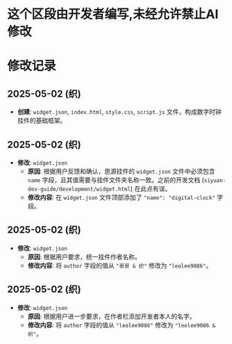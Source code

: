 # 这个区段由开发者编写,未经允许禁止AI修改

# 修改记录

## 2025-05-02 (织)
*   **创建**: `widget.json`, `index.html`, `style.css`, `script.js` 文件，构成数字时钟挂件的基础框架。

## 2025-05-02 (织)
*   **修改**: `widget.json`
    *   **原因**: 根据用户反馈和确认，思源挂件的 `widget.json` 文件中必须包含 `name` 字段，且其值需要与挂件文件夹名称一致。之前的开发文档 (`siyuan-dev-guide/development/widget.html`) 在此点有误。
    *   **修改内容**: 在 `widget.json` 文件顶部添加了 `"name": "digital-clock"` 字段。

## 2025-05-02 (织)
*   **修改**: `widget.json`
    *   **原因**: 根据用户要求，统一挂件作者名称。
    *   **修改内容**: 将 `author` 字段的值从 `"哥哥 & 织"` 修改为 `"leolee9086"`。

## 2025-05-02 (织)
*   **修改**: `widget.json`
    *   **原因**: 根据用户进一步要求，在作者栏添加开发者本人的名字。
    *   **修改内容**: 将 `author` 字段的值从 `"leolee9086"` 修改为 `"leolee9086 & 织"`。 